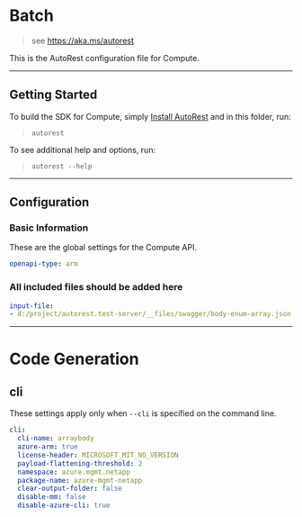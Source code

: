# Batch

> see https://aka.ms/autorest

This is the AutoRest configuration file for Compute.

---

## Getting Started

To build the SDK for Compute, simply [Install AutoRest](https://aka.ms/autorest/install) and in this folder, run:

> `autorest`

To see additional help and options, run:

> `autorest --help`

---

## Configuration

### Basic Information

These are the global settings for the Compute API.

``` yaml
openapi-type: arm
```

### All included files should be added here

``` yaml
input-file:
- d:/project/autorest.test-server/__files/swagger/body-enum-array.json
```

---

# Code Generation

## cli

These settings apply only when `--cli` is specified on the command line.

``` yaml $(cli)
cli:
  cli-name: arraybody
  azure-arm: true
  license-header: MICROSOFT_MIT_NO_VERSION
  payload-flattening-threshold: 2
  namespace: azure.mgmt.netapp
  package-name: azure-mgmt-netapp
  clear-output-folder: false
  disable-mm: false
  disable-azure-cli: true
```
